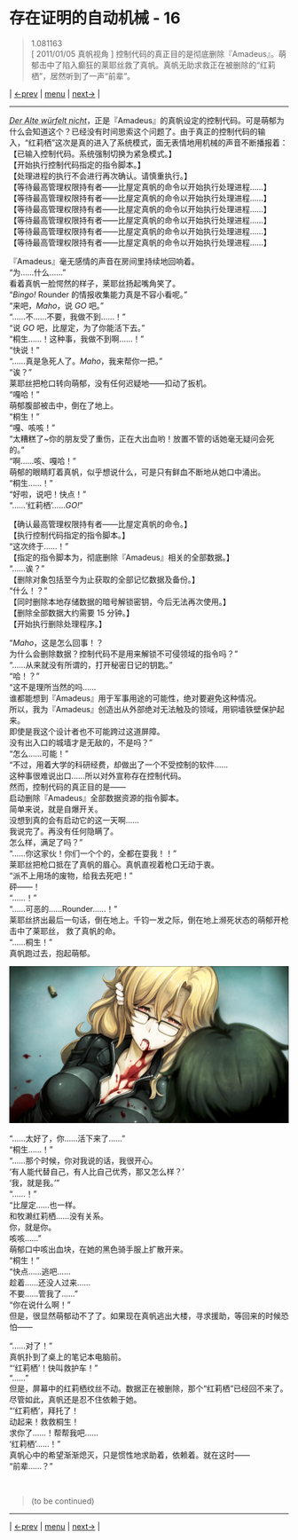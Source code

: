 # 存在证明的自动机械 - 16
> 1.081163  
> [ 2011/01/05 真帆视角 ] 控制代码的真正目的是彻底删除『Amadeus』。萌郁击中了陷入癫狂的莱耶丝救了真帆。真帆无助求救正在被删除的“红莉栖”，居然听到了一声“前辈”。  

| [←prev](./0089) | [menu](../) | [next→](./0091) |

---

<abbr title="源自爱因斯坦的名言 Gott würfelt nicht，上帝不掷骰子。Der Alte 意思是老人，全首字母大写应该是表示特指，那位老人，也就是爱因斯坦。所以控制代码的意思应该是爱因斯坦不掷骰子。（当然游戏语音自然是标准的日式德语发音，语音输入也无所谓大小写。）">*Der Alte würfelt nicht*</abbr>，正是『Amadeus』的真帆设定的控制代码。可是萌郁为什么会知道这个？已经没有时间思索这个问题了。由于真正的控制代码的输入，“红莉栖”这次是真的进入了系统模式，面无表情地用机械的声音不断播报着：  
【已输入控制代码。系统强制切换为紧急模式。】  
【开始执行控制代码指定的指令脚本。】  
【处理进程的执行不会进行再次确认。请慎重执行。】  
【等待最高管理权限持有者——比屋定真帆的命令以开始执行处理进程……】  
【等待最高管理权限持有者——比屋定真帆的命令以开始执行处理进程……】  
【等待最高管理权限持有者——比屋定真帆的命令以开始执行处理进程……】  
【等待最高管理权限持有者——比屋定真帆的命令以开始执行处理进程……】  
【等待最高管理权限持有者——比屋定真帆的命令以开始执行处理进程……】  
【等待最高管理权限持有者——比屋定真帆的命令以开始执行处理进程……】  

『Amadeus』毫无感情的声音在房间里持续地回响着。  
“为……什么……”  
看着真帆一脸愕然的样子，莱耶丝扬起嘴角笑了。  
“*Bingo!* Rounder 的情报收集能力真是不容小看呢。”  
“来吧，*Maho*，说 *GO* 吧。”  
“……不……不要，我做不到……！”  
“说 *GO* 吧，比屋定，为了你能活下去。”  
“桐生……！这种事，我做不到啊……！”  
“快说！”  
“……真是急死人了。*Maho*，我来帮你一把。”  
“诶？”  
莱耶丝把枪口转向萌郁，没有任何迟疑地——扣动了扳机。  
“嘎哈！”  
萌郁腹部被击中，倒在了地上。  
“桐生！”  
“嘎、咳咳！”  
“太糟糕了\~你的朋友受了重伤，正在大出血哟！放置不管的话她毫无疑问会死的。”  
“啊……咳、嘎哈！”  
萌郁的眼睛盯着真帆，似乎想说什么，可是只有鲜血不断地从她口中涌出。  
“桐生……！”  
“好啦，说吧！快点！”  
“……‘红莉栖’……*GO!*”  

【确认最高管理权限持有者——比屋定真帆的命令。】  
【执行控制代码指定的指令脚本。】  
“这次终于……！”  
【指定的指令脚本为，彻底删除『Amadeus』相关的全部数据。】  
“……诶？”  
【删除对象包括至今为止获取的全部记忆数据及备份。】  
“什么！？”  
【同时删除本地存储数据的暗号解锁密钥，今后无法再次使用。】  
【删除全部数据大约需要 15 分钟。】  
【开始执行删除处理程序。】  

“*Maho*，这是怎么回事！？  
 为什么会删除数据？控制代码不是用来解锁不可侵领域的指令吗？”  
“……从来就没有所谓的，打开秘密日记的钥匙。”  
“哈！？”  
“这不是理所当然的吗……  
 谁都能想到『Amadeus』用于军事用途的可能性，绝对要避免这种情况。  
 所以，我为『Amadeus』创造出从外部绝对无法触及的领域，用铜墙铁壁保护起来。  
 即使是我这个设计者也不可能跨过这道屏障。  
 没有出入口的城墙才是无敌的，不是吗？”  
“怎么……可能！”  
“不过，用着大学的科研经费，却做出了一个不受控制的软件……  
 这种事很难说出口……所以对外宣称存在控制代码。  
 然而，控制代码的真正目的是——  
 启动删除『Amadeus』全部数据资源的指令脚本。  
 简单来说，就是自爆开关。  
 没想到真的会有启动它的这一天啊……  
 我说完了。再没有任何隐瞒了。  
 怎么样，满足了吗？”  
“……你这家伙！你们一个个的，全都在耍我！！”  
莱耶丝把枪口抵在了真帆的眉心。真帆直视着枪口无动于衷。  
“派不上用场的废物，给我去死吧！”  
砰——！  
“……！”  
“……可恶的……Rounder……！”  
莱耶丝挤出最后一句话，倒在地上。千钧一发之际，倒在地上濒死状态的萌郁开枪击中了莱耶丝，
救了真帆的命。  
“……桐生！”  
真帆跑过去，抱起萌郁。  

![](../static/image/0090-1.png)

“……太好了，你……活下来了……”  
“桐生……！”  
“……那个时候，你对我说的话，我很开心。  
 ‘有人能代替自己，有人比自己优秀，那又怎么样？’  
 ‘我，就是我。’”  
“……！”  
“比屋定……也一样。  
 和牧濑红莉栖……没有关系。  
 你，就是你。  
 咳咳……”  
萌郁口中咳出血块，在她的黑色骑手服上扩散开来。  
“桐生！”  
“快点……逃吧……  
 趁着……还没人过来……  
 不要……管我了……”  
“你在说什么啊！”  
但是，很显然萌郁动不了了。如果现在真帆逃出大楼，寻求援助，等回来的时候恐怕——  

“……对了！”  
真帆扑到了桌上的笔记本电脑前。  
“‘红莉栖’！快叫救护车！”  
“……”  
但是，屏幕中的红莉栖纹丝不动。数据正在被删除，那个“红莉栖”已经回不来了。尽管如此，真帆还是忍不住依赖于她。  
“‘红莉栖’，拜托了！  
 动起来！救救桐生！  
 求你了……！帮帮我吧……  
 ‘红莉栖’……！”  
真帆心中的希望渐渐熄灭，只是惯性地求助着，依赖着。就在这时——  
“前辈……？”  


<br/>

> (to be continued)
---

| [←prev](./0089) | [menu](../) | [next→](./0091) |
